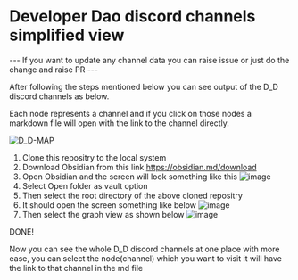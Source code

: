 # Developer Dao discord channels simplified view

--- If you want to update any channel data you can raise issue or just do the change and raise PR ---

After following the steps mentioned below you can see output of the D_D discord channels as below.

Each node represents a channel and if you click on those nodes a markdown file will open with the link to the channel directly.

![D_D-MAP](https://user-images.githubusercontent.com/72988597/169407375-77d5a19c-8d29-4d60-b23d-72a771f2a787.png)


1. Clone this repositry to the local system
2. Download Obsidian from this link https://obsidian.md/download
3. Open Obsidian and the screen will look something like this
![image](https://user-images.githubusercontent.com/72988597/169407856-80c6f520-bb0d-429d-8f97-756e3323151a.png)
4. Select Open folder as vault option
5. Then select the root directory of the above cloned repositry 
6. It should open the screen something like below
![image](https://user-images.githubusercontent.com/72988597/169408081-16b3750b-d9e3-48ee-ba28-822662496e32.png)
7. Then select the graph view as shown below
![image](https://user-images.githubusercontent.com/72988597/169408372-1748b680-f292-41a0-99c5-12130f8a1d3f.png)

DONE! 

Now you can see the whole D_D discord channels at one place with more ease, you can select the node(channel) which you want to visit it will have the link to that channel in the md file
